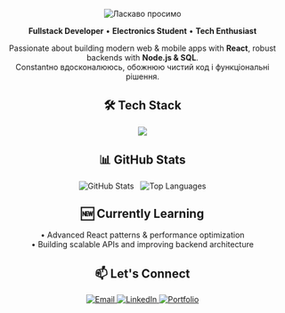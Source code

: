 <p align="center">
  <img src="https://capsule-render.vercel.app/api?text=Hi+There!+👋+I'm+Andriy&animation=fadeIn&color=gradient&height=100" alt="Ласкаво просимо" />
</p>

<p align="center">
  <strong>Fullstack Developer</strong> • <strong>Electronics Student</strong> • <strong>Tech Enthusiast</strong>
</p>

<p align="center">
  Passionate about building modern web & mobile apps with <strong>React</strong>, robust backends with <strong>Node.js & SQL</strong>.<br/>
  Constantно вдосконалююсь, обожнюю чистий код і функціональні рішення.
</p>

<h2 align="center">🛠️ Tech Stack</h2>
<div align="center">
  <img src="https://skillicons.dev/icons?i=react,nextjs,reactnative,typescript,javascript,tailwind,css,html,nodejs,express,jest,postgres,prisma,git,github,vscode,figma,docker" />
</div>

<h2 align="center">📊 GitHub Stats</h2>
<div align="center">
  <!-- GitHub Readme Stats -->
  <img src="https://github-readme-stats.vercel.app/api?username=Andriy-sh&show_icons=true&theme=tokyonight&hide_border=true" alt="GitHub Stats" />
  &nbsp;
  <!-- Top Language Card -->
  <img src="https://github-readme-stats.vercel.app/api/top-langs/?username=Andriy-sh&layout=compact&theme=tokyonight&hide_border=true" alt="Top Languages" />
</div>

<h2 align="center">🆕 Currently Learning</h2>
<p align="center">
  • Advanced React patterns & performance optimization<br/>
  • Building scalable APIs and improving backend architecture
</p>

<h2 align="center">📫 Let's Connect</h2>
<div align="center">
  <a href="mailto:shavaloandriy1@gmail.com">
    <img src="https://img.shields.io/badge/-Email-EA4335?style=for-the-badge&logo=gmail&logoColor=white" alt="Email"/>
  </a>
  <a href="https://www.linkedin.com/in/андрій-шавало-ab803b35b/">
    <img src="https://img.shields.io/badge/-LinkedIn-0A66C2?style=for-the-badge&logo=linkedin&logoColor=white" alt="LinkedIn"/>
  </a>
  <a href="https://andriy-shavalo-portfolio.vercel.app/">
    <img src="https://img.shields.io/badge/-Portfolio-FF4088?style=for-the-badge&logo=hugo&logoColor=white" alt="Portfolio"/>
  </a>
</div>
